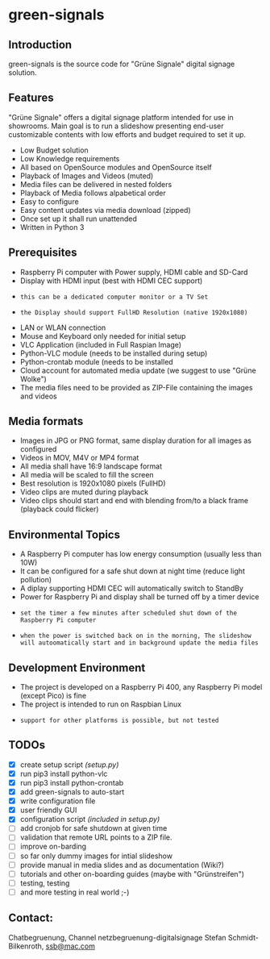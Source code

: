 # green-signals

## Introduction

green-signals is the source code for "Grüne Signale" digital signage solution.

## Features

"Grüne Signale" offers a digital signage platform intended for use in showrooms.
Main goal is to run a slideshow presenting end-user customizable contents with low efforts and budget required to set it up.

* Low Budget solution
* Low Knowledge requirements
* All based on OpenSource modules and OpenSource itself
* Playback of Images and Videos (muted)
* Media files can be delivered in nested folders
* Playback of Media follows alpabetical order
* Easy to configure
* Easy content updates via media download (zipped)
* Once set up it shall run unattended
* Written in Python 3

## Prerequisites

* Raspberry Pi computer with Power supply, HDMI cable and SD-Card
* Display with HDMI input (best with HDMI CEC support)
*     this can be a dedicated computer monitor or a TV Set
*     the Display should support FullHD Resolution (native 1920x1080)
* LAN or WLAN connection
* Mouse and Keyboard only needed for initial setup
* VLC Application (included in Full Raspian Image)
* Python-VLC module (needs to be installed during setup)
* Python-crontab module (needs to be installed
* Cloud account for automated media update (we suggest to use "Grüne Wolke")
*    The media files need to be provided as ZIP-File containing the images and videos

## Media formats

* Images in JPG or PNG format, same display duration for all images as configured
* Videos in MOV, M4V or MP4 format
* All media shall have 16:9 landscape format
* All media will be scaled to fill the screen
* Best resolution is 1920x1080 pixels (FullHD)
* Video clips are muted during playback
* Video clips should start and end with blending from/to a black frame (playback could flicker)

## Environmental Topics

* A Raspberry Pi computer has low energy consumption (usually less than 10W)
* It can be configured for a safe shut down at night time (reduce light pollution)
* A diplay supporting HDMI CEC will automatically switch to StandBy
* Power for Raspberry Pi and display shall be turned off by a timer device
*     set the timer a few minutes after scheduled shut down of the Raspberry Pi computer
*     when the power is switched back on in the morning, The slideshow will autoomatically start and in background update the media files

## Development Environment

* The project is developed on a Raspberry Pi 400, any Raspberry Pi model (except Pico) is fine
* The project is intended to run on Raspbian Linux
*     support for other platforms is possible, but not tested

## TODOs

- [x] create setup script *(setup.py)*
- [x] 	 run pip3 install python-vlc
- [x] 	 run pip3 install python-crontab
- [x]    add green-signals to auto-start
- [x]    write configuration file
- [x]    user friendly GUI
- [x] configuration script *(included in setup.py)*
- [ ]    add cronjob for safe shutdown at given time
- [ ]    validation that remote URL points to a ZIP file.
- [ ] improve on-barding
- [ ]    so far only dummy images for intial slideshow
- [ ]    provide manual in media slides and as documentation (Wiki?)
- [ ]    tutorials and other on-boarding guides (maybe with "Grünstreifen")
- [ ] testing, testing
- [ ]    and more testing in real world ;-)

## Contact:
Chatbegruenung, Channel netzbegruenung-digitalsignage
Stefan Schmidt-Bilkenroth, ssb@mac.com
